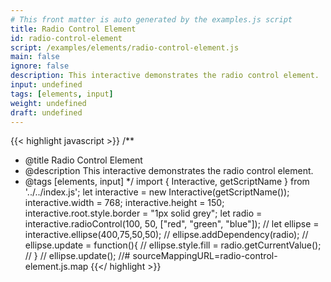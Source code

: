 ```yaml
---
# This front matter is auto generated by the examples.js script
title: Radio Control Element
id: radio-control-element
script: /examples/elements/radio-control-element.js
main: false
ignore: false
description: This interactive demonstrates the radio control element.
input: undefined
tags: [elements, input]
weight: undefined
draft: undefined
---
```


{{< highlight javascript >}}
/**
* @title Radio Control Element
* @description This interactive demonstrates the radio control element.
* @tags [elements, input]
*/
import { Interactive, getScriptName } from '../../index.js';
let interactive = new Interactive(getScriptName());
interactive.width = 768;
interactive.height = 150;
interactive.root.style.border = "1px solid grey";
let radio = interactive.radioControl(100, 50, ["red", "green", "blue"]);
// let ellipse = interactive.ellipse(400,75,50,50);
// ellipse.addDependency(radio);
// ellipse.update = function(){
//     ellipse.style.fill = radio.getCurrentValue();
// }
// ellipse.update();
//# sourceMappingURL=radio-control-element.js.map
{{</ highlight >}}

